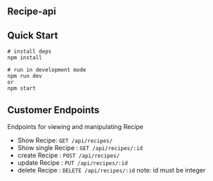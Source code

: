 ## **Recipe-api**

## Quick Start

```shell
# install deps
npm install

# run in development mode
npm run dev
or
npm start
```

## Customer Endpoints

Endpoints for viewing and manipulating Recipe

- Show Recipe: `GET /api/recipes/`
- Show single Recipe : `GET /api/recipes/:id`
- create Recipe : `POST /api/recipes/`
- update Recipe : `PUT /api/recipes/:id`
- delete Recipe : `DELETE /api/recipes/:id`
  note: id must be integer
